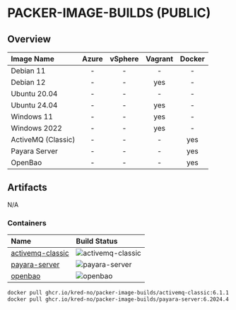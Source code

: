 # PACKER-IMAGE-BUILDS (PUBLIC)

## Overview

| Image Name         | Azure | vSphere | Vagrant | Docker |
| :--                | :-:   | :-:     | :-:     | :-:    |
| Debian 11          | -     | -       | -       | -      |
| Debian 12          | -     | -       | yes     | -      |
| Ubuntu 20.04       | -     | -       | -       | -      |
| Ubuntu 24.04       | -     | -       | yes     | -      |
| Windows 11         | -     | -       | yes     | -      |
| Windows 2022       | -     | -       | yes     | -      |
| ActiveMQ (Classic) | -     | -       | -       | yes    |
| Payara Server      | -     | -       | -       | yes    |
| OpenBao            | -     | -       | -       | yes    |

## Artifacts

N/A

### Containers

| Name | Build Status |
| :--  | :--          |
| [activemq-classic](https://github.com/kred-no/packer-image-builds/pkgs/container/packer-image-builds%2Factivemq-classic) | ![activemq-classic](https://img.shields.io/github/actions/workflow/status/kred-no/packer-image-builds/build-container-activemq-classic.yml) |
| [payara-server](https://github.com/kred-no/packer-image-builds/pkgs/container/packer-image-builds%2Fpayara-server)       | ![payara-server](https://img.shields.io/github/actions/workflow/status/kred-no/packer-image-builds/build-container-payara-server.yml)       |
| [openbao](https://github.com/kred-no/packer-image-builds/pkgs/container/packer-image-builds%2Fopenbao)                   | ![openbao](https://img.shields.io/github/actions/workflow/status/kred-no/packer-image-builds/build-container-openbao.yml)       |
```bash
docker pull ghcr.io/kred-no/packer-image-builds/activemq-classic:6.1.1
docker pull ghcr.io/kred-no/packer-image-builds/payara-server:6.2024.4
```
